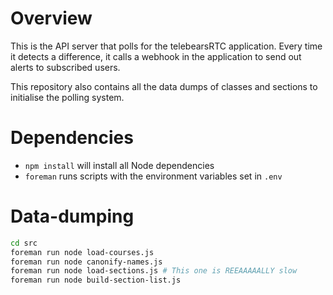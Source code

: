 # Overview
This is the API server that polls for the telebearsRTC application. Every time it detects a difference, it calls a webhook in the application to send out alerts to subscribed users.

This repository also contains all the data dumps of classes and sections to initialise the polling system.

# Dependencies
* `npm install` will install all Node dependencies
* `foreman` runs scripts with the environment variables set in `.env`

# Data-dumping
```bash
cd src
foreman run node load-courses.js
foreman run node canonify-names.js
foreman run node load-sections.js # This one is REEAAAAALLY slow
foreman run node build-section-list.js
```
